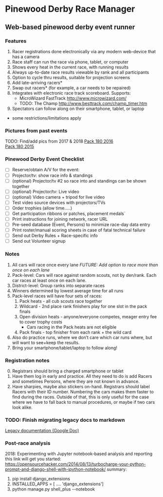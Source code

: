 # Pinewood Derby Race Manager
## Web-based pinewood derby event runner


### Features
1. Racer registrations done electronically via any modern web-device that has a camera
1. Race staff can run the race via phone, tablet, or computer
1. Shows every heat in the current race, with running results
1. Always up-to-date race results viewable by rank and all participants
1. Option to cycle thru results, suitable for projection screens
1. Add late-arriving racers*
1. Swap out racers* (for example, a car needs to be repaired)
1. Integrates with electronic race track scoreboard.  Supports:
    * MicroWizard FastTrack http://www.microwizard.com/
    * TODO: The Champ http://www.besttrack.com/champ_timer.htm
1. Spectators can follow along on their smartphone, tablet, or laptop

* some restrictions/limitations apply

### Pictures from past events
TODO: Find/add pics from 2017 & 2018
[Pack 180 2016](https://www.flickr.com/photos/joneser005/albums/72157663329671880) <br>
[Pack 180 2015](https://www.flickr.com/photos/joneser005/albums/72157649958604497)

### Pinewood Derby Event Checklist
- [ ] Reserve/obtain A/V for the event:
- [ ] Projector/tv: show race info & standings
- [ ] (optional) Projector/tv #2 so race into and standings can be shown together
- [ ] (optional) Projector/tv: Live video
- [ ] (optional) Video camera + tripod for live video
- [ ] Test video source devices with projectors/TVs
- [ ] Order trophies (allow time.....)
- [ ] Get participation ribbons or patches, placement medals`
- [ ] Print instructions for joining network, racer URL
- [ ] Pre-seed database (Event, Persons) to minimize race-day data entry
- [ ] Print roster/manual scoring sheets in case of fatal technical failure
- [ ] Send out Derby Rules + Race-specific info
- [ ] Send out Volunteer signup

### Notes
1. All cars will race once every lane
    *FUTURE: Add option to race more than once on each lane*
1. Pack-level: Cars will race against random scouts, not by den/rank.  Each car races at least once on each lane.
1. District-level: Group ranks into separate races
1. Winners determined by lowest average time for all runs
1. Pack-level races will have four sets of races:
    1. Pack heats - all cub scouts race together
    1. Wildcard - 2nd place rank finishers play for one slot in the pack finals
    1. Open division heats - anyone/everyone competes, meager entry fee to cover trophy costs
        * Cars racing in the Pack heats are not eligible
    1. Pack finals - top finisher from each rank + the wild card
1. Also do practice runs, where we don’t care which car runs where, but will want to see+keep the results.
1. Bring your smartphone/tablet/laptop to follow along!

### Registration notes
0. Registrars should bring a charged smartphone or tablet
0. Have them log in early and practice.  All they need to do is add Racers and sometimes Persons, where
they are not known in advance.
0. Have sharpies, maybe also stickers on-hand.  Registrars should label Racers with their ID number.  Numbering the cars makes them faster to find during the races.  Outside of that, this is only useful for the case where we have to fall back to manual procedures, or maybe if two cars look alike.

### TODO: Finish migrating legacy docs to markdown
[Legacy documentation (Google Doc)](https://docs.google.com/document/d/1Ew5Sae5Ddh8D89lGPiHjHINBW-U9qNwmGKFyW2DjvC4/edit?usp=sharing)


### Post-race analysis
2018: Experimenting with Jupyter notebook-based analysis and reporting
this link will get you started: https://opensourcehacker.com/2014/08/13/turbocharge-your-python-prompt-and-django-shell-with-ipython-notebook/
summary:
1. pip install django_extensions
1. INSTALLED_APPS = [
     ....
    'django_extensions']
1. python manage.py shell_plus --notebook
